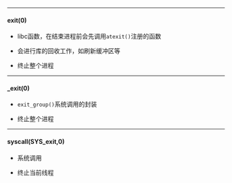 ***

#### exit(0)

* libc函数，在结束进程前会先调用`atexit()`注册的函数

* 会进行库的回收工作，如刷新缓冲区等

* 终止整个进程


---

#### _exit(0)

* `exit_group()`系统调用的封装

* 终止整个进程


---

#### syscall(SYS_exit,0)

* 系统调用

* 终止当前线程

    
    
    